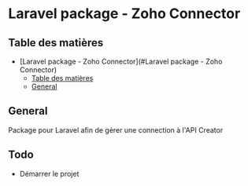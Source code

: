 
# Laravel package - Zoho Connector

## Table des matières
- [Laravel package - Zoho Connector](#Laravel package - Zoho Connector)
  - [Table des matières](#table-of-contents)
  - [General](#general)

## General
Package pour Laravel afin de gérer une connection à l'API Creator

## Todo
 - Démarrer le projet
